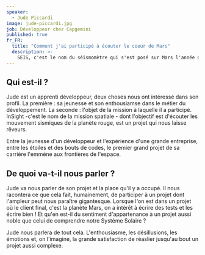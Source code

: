 ```yaml
---
speaker:
  - Jude Piccardi
image: jude-piccardi.jpg
job: Développeur chez Capgemini
published: true
fr_FR:
  title: "Comment j'ai participé à écouter le coeur de Mars"
  description: >-
    SEIS, c'est le nom du séismomètre qui s'est posé sur Mars l'année dernière. Retour d'expérience d'un apprenti développeur qui a travaillé sur la mission spatiale InSight.
---
```


## Qui est-il ?

Jude est un apprenti développeur, deux choses nous ont intéressé dans son profil. La première : sa jeunesse et son enthousiamse dans le métier du développement. La seconde : l'objet de la mission à laquelle il a participé. InSight -c'est le nom de la mission spatiale - dont l'objectif est d'écouter les mouvement sismiques de la planète rouge, est un projet qui nous laisse rêveurs. 

Entre la jeunesse d'un développeur et l'expérience d'une grande entreprise, entre les étoiles et des bouts de codes, le premier grand projet de sa carrière l'emmène aux frontières de l'espace.

## De quoi va-t-il nous parler ?

Jude va nous parler de son projet et la place qu'il y a occupé. Il nous racontera ce que cela fait, humainement, de participer à un projet dont l'ampleur peut nous paraître gigantesque. Lorsque l'on est dans un projet où le client final, c'est la planète Mars, on a intérêt à écrire des tests et les écrire bien ! Et qu'en est-il du sentiment d'appartenance à un projet aussi noble que celui de comprendre notre Système Solaire ? 

Jude nous parlera de tout cela. L'enthousiasme, les désillusions, les émotions et, on l'imagine, la grande satisfaction de réaslier jusqu'au bout un projet aussi complexe.